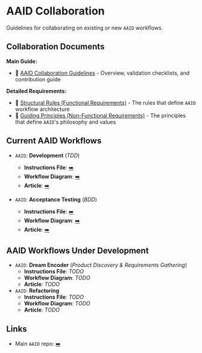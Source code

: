 # AAID Collaboration

Guidelines for collaborating on existing or new `AAID` workflows.

## Collaboration Documents

**Main Guide:**

- 📘 [AAID Collaboration Guidelines](./docs/aaid-collaboration.md) - Overview, validation checklists, and contribution guide

**Detailed Requirements:**

- 📐 [Structural Rules (Functional Requirements)](./docs/functional-requirements/structural-rules.md) - The rules that define `AAID` workflow architecture
- 🎯 [Guiding Principles (Non-Functional Requirements)](./docs/non-functional-requirements/guiding-principles.md) - The principles that define `AAID`'s philosophy and values

## Current AAID Workflows

- `AAID`: **Development** (_TDD_)

  - **Instructions File**: [➡️](https://github.com/dawid-dahl-umain/augmented-ai-development/blob/main/rules/aaid/aaid-development-rules.mdc)
  - **Workflow Diagram**: [➡️](https://github.com/dawid-dahl-umain/augmented-ai-development/blob/main/aaid-workflow-diagram.mermaid)
  - **Article**: [➡️](https://github.com/dawid-dahl-umain/augmented-ai-development/blob/main/docs/aidd-workflow.md)

- `AAID`: **Acceptance Testing** (_BDD_)
  - **Instructions File**: [➡️](https://github.com/dawid-dahl-umain/augmented-ai-development/blob/main/appendices/appendix-a/rules/aaid-at/acceptance-testing-mode.mdc)
  - **Workflow Diagram**: [➡️](https://github.com/dawid-dahl-umain/augmented-ai-development/blob/main/appendices/appendix-a/aaid-at-workflow.diagram.mermaid)
  - **Article**: [➡️](https://github.com/dawid-dahl-umain/augmented-ai-development/blob/main/appendices/appendix-a/docs/aaid-acceptance-testing-workflow.md)

## AAID Workflows Under Development

- `AAID`: **Dream Encoder** (_Product Discovery & Requirements Gathering_)
  - **Instructions File**: _TODO_
  - **Workflow Diagram**: _TODO_
  - **Article**: _TODO_
- `AAID`: **Refactoring**
  - **Instructions File**: _TODO_
  - **Workflow Diagram**: _TODO_
  - **Article**: _TODO_

## Links

- Main `AAID` repo: [➡️](https://github.com/dawid-dahl-umain/augmented-ai-development)
